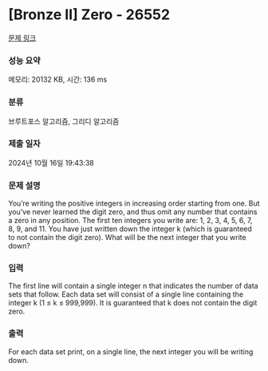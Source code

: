 # [Bronze II] Zero - 26552 

[문제 링크](https://www.acmicpc.net/problem/26552) 

### 성능 요약

메모리: 20132 KB, 시간: 136 ms

### 분류

브루트포스 알고리즘, 그리디 알고리즘

### 제출 일자

2024년 10월 16일 19:43:38

### 문제 설명

<p>You’re writing the positive integers in increasing order starting from one. But you’ve never learned the digit zero, and thus omit any number that contains a zero in any position. The first ten integers you write are: 1, 2, 3, 4, 5, 6, 7, 8, 9, and 11. You have just written down the integer k (which is guaranteed to not contain the digit zero). What will be the next integer that you write down?</p>

### 입력 

 <p>The first line will contain a single integer n that indicates the number of data sets that follow. Each data set will consist of a single line containing the integer k (1 ≤ k ≤ 999,999). It is guaranteed that k does not contain the digit zero.</p>

### 출력 

 <p>For each data set print, on a single line, the next integer you will be writing down.</p>

